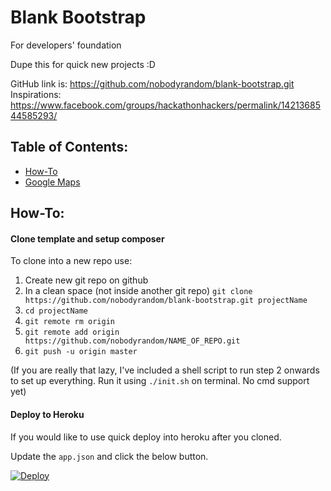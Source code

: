 # Blank Bootstrap
For developers' foundation

Dupe this for quick new projects :D

GitHub link is: https://github.com/nobodyrandom/blank-bootstrap.git
Inspirations: https://www.facebook.com/groups/hackathonhackers/permalink/1421368544585293/

## Table of Contents:

- [How-To](#how-to)
- [Google Maps](#google-maps)

## How-To:
#### Clone template and setup composer
To clone into a new repo use:

1. Create new git repo on github
2. In a clean space (not inside another git repo) `git clone https://github.com/nobodyrandom/blank-bootstrap.git projectName`
3. `cd projectName`
4. `git remote rm origin`
5. `git remote add origin https://github.com/nobodyrandom/NAME_OF_REPO.git`
6. `git push -u origin master`

(If you are really that lazy, I've included a shell script to run step 2 onwards to set up everything. Run it using `./init.sh` on terminal. No cmd support yet)


#### Deploy to Heroku
If you would like to use quick deploy into heroku after you cloned.

Update the `app.json` and click the below button.

[![Deploy](https://www.herokucdn.com/deploy/button.svg)](https://heroku.com/deploy)
